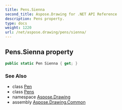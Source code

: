 ```yaml
---
title: Pens.Sienna
second_title: Aspose.Drawing for .NET API Reference
description: Pens property. 
type: docs
weight: 1220
url: /net/aspose.drawing/pens/sienna/
---
```

## Pens.Sienna property

```csharp
public static Pen Sienna { get; }
```

### See Also

* class [Pen](../../pen/)
* class [Pens](../)
* namespace [Aspose.Drawing](../../pens/)
* assembly [Aspose.Drawing.Common](../../../)


